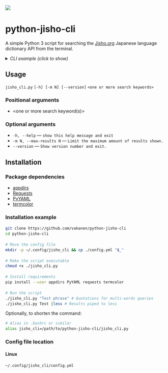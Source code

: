 [<img src="https://img.shields.io/github/license/vakanen/python-jisho-cli" />](LICENSE)

# python-jisho-cli
A simple Python 3 script for searching the [Jisho.org](https://jisho.org/) Japanese language dictionary API from the terminal.

<details>
  <summary><i>CLI example (click to show)</i></summary>

![CLI example](example.svg?raw=true)
</details>

## Usage

`jisho_cli.py` `[-h] [-m N] [--version]` `<one or more search keywords>`

### Positional arguments
- <one or more search keyword(s)>

### Optional arguments
- `-h, --help` ― `show this help message and exit`
- `-m N, --max-results N` ― `Limit the maximum amount of results shown.`
- `--version` ― `Show version number and exit.`

## Installation

### Package dependencies
- [appdirs](https://pypi.org/project/appdirs/)
- [Requests](https://pypi.org/project/requests/)
- [PyYAML](https://pypi.org/project/PyYAML/)
- [termcolor](https://pypi.org/project/termcolor/)

### Installation example
```bash
git clone https://github.com/vakanen/python-jisho-cli
cd python-jisho-cli

# Move the config file
mkdir -p ~/.config/jisho_cli && cp ./config.yml "$_"

# Make the script executable
chmod +x ./jisho_cli.py

# Install requirements
pip install --user appdirs PyYAML requests termcolor

# Run the script
./jisho_cli.py "Test phrase" # Quotations for multi-words queries
./jisho_cli.py Test |less # Results piped to less
```

Optionally, to shorten the command:
```bash
# Alias in .bashrc or similar
alias jisho_cli=/path/to/python-jisho-cli/jisho_cli.py
```

### Config file location
#### Linux
`~/.config/jisho_cli/config.yml`
